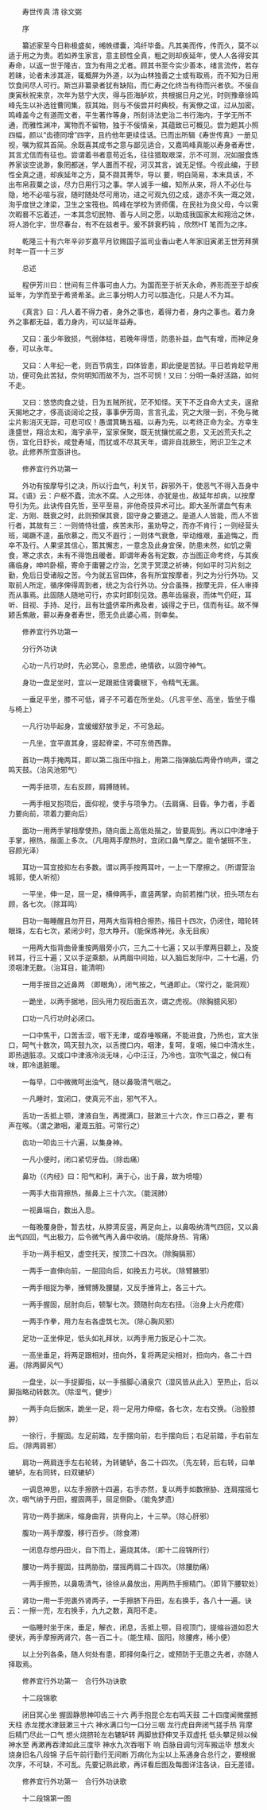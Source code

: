<!-- { "loadSidebar": true } -->


　　寿世传真 清 徐文弼

　　序

　　纂述家至今日称极盛矣，缃帙缥囊，鸿纤毕备。凡其美而传，传而久，莫不以适于用之为贵。若如养生家言，意主颐性全真，粗之则却疾延年，使人人各得安其寿命，以返一世于隆古，宜为有用之尤者。顾其书至今实少善本，绪言流传，若存若昧，论者未涉其涯，辄概屏为外道，以为山林独善之士或有取焉，而不知为日用饮食间尽人可行。斯岂非纂录者犹有缺陷，而仁寿之化终当有待而兴者欤。不佞自庚寅秋祝来京，次年为慈宁大庆，得与匝海胪欢，共根据日月之光，时则豫章徐鸣峰先生以补选铨曹同集，叙其始，则与不佞尝并时典校，有寅僚之谊，过从加密。鸣峰盖今之有道而文者，平生著作等身，所刻诗法吏治二书行海内，于学无所不通，而雅性渊冲，寓物而不留物，独于不佞情亲，其蕴致已可概见。尝为题其小照四幅，颜以“齿德同增”四字，且约他年更续佳话。已而出所辑《寿世传真》一册见视，嘱为叙其首简。余既喜其成书之意与鄙见适合，又嘉鸣峰真能以寿身者寿世，其言尤信而有征也。尝谓着书者意苟近名，往往猎取艰深，示不可测，况如服食炼养家谈空说渺，象罔都迷，学人置而不视，河汉其言，诚无足怪。今视此编，于颐性全真之道，却疾延年之方，莫不撷其菁华，导以 要，明白简易，本末具该，不出布帛菽粟之谈，尽力日用行习之事。学人诚手一编，知所从来，将人不必仕与隐，地不必喧与寂，随时随处尽可用功，进之可观九仞之成，退亦不失一溉之效，洵乎度世之津梁，卫生之宝筏也。鸣峰在学校为贤师儒，在民社为良父母，今以需次暇晷不忘着述，一本其念切民物、善与人同之愿，以助成我国家太和翔洽之休，将人游化宇，世尽春台，有不在兹者乎。爰不辞衰朽钝 ，欣然HT 笔而为之序。

　　乾隆三十有六年辛卯岁嘉平月钦赐国子监司业香山老人年家旧寅弟王世芳拜撰时年一百一十三岁

　　总述

　　程伊芳川曰：世间有三件事可由人力。为国而至于祈天永命，养形而至于却疾延年，为学而至于希贤希圣。此三事分明人力可以胜造化，只是人不为耳。

　　《真言》曰：凡人着不得力者，身外之事也，着得力者，身内之事也。着力身外之事都无益，着力身内，可以延年益寿。

　　又曰：虽少年致损，气弱体枯，若晚年得悟，防患补益，血气有增，而神足身泰，可以永年。

　　又曰：人年纪一老，则百节病生，四体皆患，即此便是苦狱。平日若肯趁早用功，便可免此苦狱，奈何明知而故不为，岂不可悯！又曰：分明一条好活路，如何不走。

　　又曰：悠悠肉食之徒，日为五贼所扰，茫不知怪。天下不乏自命大丈夫，逞掀天揭地之才，侈高谈阔论之技，事事伊芳周，言言孔孟，究之大限一到，不免与微尘片影消灭无踪，可悲可叹！愚谓箕畴五福，以寿为先，以考终正命为全。方幸生逢盛世，翔洽太和，海宇承平，室家保聚，既无扰攘忧戚之患，又无凶荒夭扎之伤，宜化日舒长，咸登寿域，而犹或不尽其天年，谓非自戕厥生，罔识卫生之术欤。此修养所宜亟讲也。

　　修养宜行外功第一

　　外功有按摩导引之决，所以行血气，利关节，辟邪外干，使恶气不得入吾身中耳。《语》云：户枢不蠹，流水不腐。人之形体，亦犹是也，故延年却病，以按摩导引为先。此诀传自先哲，至平至易，非他奇技异术可比。即大圣所谓血气有未定、方刚、既衰之时，此则预保其衰，固守身之要道之。是道人人皆能，而人不皆行者，其故有三：一则倚恃壮盛，疾苦未形，虽劝导之，而亦不肯行；一则经营头班，竭蹶不遑，虽欣慕之，而又不遐行；一则体气衰惫，举动维艰，虽追悔之，而卒不及行。人果坚其信心，策其懈志，一意念及此身宜保，防患未然，如饥之需食，寒之求衣，未有不得饱且暖者。即谓年寿各有定数，亦当图正命考终，与其疾痛临身，呻吟卧榻，寄命于庸瞽之疗治，乞灵于冥漠之祈祷，何如平时习片刻之勤，免后日受诸般之苦。今为就五官四体，各有所宜按摩者，列之为分行外功。又取前人所定，循序俾得周到者，统之为合行外功。分合虽殊，按摩无异，任人审择而从事焉。此固随人随地可行，亦实时即刻见效。愚年齿届衰，而体气仍旺，耳听、目视、手持、足行，且有壮盛侪辈所弗及者，诚得之于已，信而有征。故不惮颖舌焦敝，蕲以寿身者寿世，愿无负此婆心焉，则幸矣。

　　修养宜行外功第一

　　分行外功诀

　　心功一凡行功时，先必冥心，息思虑，绝情欲，以固守神气。

　　身功一盘足坐时，宜以一足跟抵住肾囊根下，令精气无漏。

　　一垂足平坐，膝不可低，肾子不可着在所坐处。（凡言平坐、高坐，皆坐于榻与椅上）

　　一凡行功毕起身，宜缓缓舒放手足，不可急起。

　　一凡坐，宜平直其身，竖起脊梁，不可东倚西靠。

　　首功一两手掩两耳，即以第二指压中指上，用第二指弹脑后两骨作响声，谓之鸣天鼓。（治风池邪气）

　　一两手扭项，左右反顾，肩膊随转。

　　一两手相叉抱项后，面仰视，使手与项争力。（去肩痛、目昏。争力者，手着力要向前，项着力要向后）

　　面功一用两手掌相摩使热，随向面上高低处揩之，皆要周到。再以口中津唾于手掌，擦热，揩面上多次。（凡用两手摩热时，宜闭口鼻气摩之。能令皱斑不生，容颜光泽）

　　耳功一耳宜按抑左右多数。谓以两手按两耳叶，一上一下摩擦之。（所谓营治城郭，使人听彻）

　　一平坐，伸一足，屈一足，横伸两手，直竖两掌，向前若推门状，扭头项左右顾，各七次。（除耳鸣）

　　目功一每睡醒且勿开目，用两大指背相合擦热，揩目十四次，仍闭住，暗轮转眼珠，左右七次，紧闭少时，忽大睁开。（能保炼神光，永无目疾）

　　一用两大指背曲骨重按两眉旁小穴，三九二十七遍；又以手摩两目颧上，及旋转耳，行三十遍；又以手逆乘额，从两眉中间始，以入脑后发际中，二十七遍，仍须咽津无数。（治耳目，能清明）

　　一用手按目之近鼻两 （即眼角），闭气按之，气通即止。（常行之，能洞观）

　　一跪坐，以两手据地，回头用力视后面五次，谓之虎视。（除胸臆风邪）

　　口功一凡行功时必闭口。

　　一口中焦干，口苦舌涩，咽下无津，或吞唾喉痛，不能进食，乃热也，宜大张口，呵气十数次，鸣天鼓九次，以舌搅口内，咽津，复呵，复咽，候口中清水生，即热退脏凉。又或口中津液冷淡无味，心中汪汪，乃冷也，宜吹气温之，候口有味，即冷退脏暖。

　　一每早，口中微微呵出浊气，随以鼻吸清气咽之。

　　一凡睡时，宜闭口，使真元不出，邪气不入。

　　舌功一舌抵上颚，津液自生，再搅满口，鼓漱三十六次，作三口吞之，要 有声在喉。（谓之漱咽，灌溉五脏。可常行之）

　　齿功一叩齿三十六遍，以集身神。

　　一凡小便时，闭口紧切牙齿。（除齿痛）

　　鼻功（《内经》曰：阳气和利，满于心，出于鼻，故为喷嚏）

　　一两手大指背擦热，揩鼻上三十六次。（能润肺）

　　一视鼻端白，数出入息。

　　一每晚覆身卧，暂去枕，从脖湾反竖，两足向上，以鼻吸纳清气四回，又以鼻出气四回，气出极力，后令微气再入鼻中收纳。（能除身热、背痛）

　　手功一两手相叉，虚空托天，按顶二十四次。（除胸膈邪）

　　一两手一直伸向前，一屈回向后，如挽五力弓状。（除臂腋邪）

　　一两手相捉为拳，捶臂膊及腰腿，又反手捶背上，各三十六。

　　一两手握固，屈肘向后，顿掣七次。颈随肘向左右扭。（治身上火丹疙瘩）

　　一两手作拳，用力左右各虚筑七次。（除心胸风邪）

　　足功一正坐伸足，低头如礼拜状，以两手用力扳足心十二次。

　　一高坐垂足，将两足跟相对，扭向外，复将两足尖相对，扭向内，各二十四遍。（除两脚风气）

　　一盘坐，以一手捉脚指，以一手揩脚心涌泉穴（湿风皆从此入）至热止，后以脚指略动转数次。（除湿气，健步）

　　一两手向后据床，跪坐一足，将一足用力伸缩，各七次，左右交换。（治股膝肿）

　　一徐行，手握固。左足前踏，左手摆向前，右手摆向后；右足前踏，手右前左后。（除两肩邪）

　　肩功一两肩连手左右轮转，为转辘轳，各二十四次。（先左转，后右转，曰单辘轳，左右同转，曰双辘轳）

　　一调息神思，以左手擦脐十四遍，右手亦然，复以两手如数擦胁、连肩摆摇七次，咽气纳于丹田，握固两手，屈足侧卧。（能免梦遗）

　　背功一两手据床，缩身曲背，拱脊向上，十三举。（除心肝邪）

　　腹功一两手摩腹，移行百步。（除食滞）

　　一闭息存想丹田火，自下而上，遍烧其体。（即十二段锦所行）

　　腰功一两手握固，拄两胁肋，摆摇两肩二十四次。（除腰肋痛）

　　一两手擦热，以鼻吸清气，徐徐从鼻放出，用两热手擦精门。（即背下腰软处）

　　肾功一用一手兜裹外肾两子，一手擦脐下丹田，左右换手，各八十一遍。诀云：一擦一兜，左右换手，九九之数，真阳不走。

　　一临睡时坐于床，垂足，解衣，闭息，舌抵上颚，目视顶门，提缩谷道如忍大便状，两手摩擦两肾穴，各一百二十。（能生精、固阳，除腰疼，稀小便）

　　以上分列各条，随人何处有患，即择何条行之，或预防于无患之先者，亦随人择取焉。

　　修养宜行外功第一　合行外功诀歌

　　十二段锦歌

　　闭目冥心坐 握固静思神叩齿三十六 两手抱昆仑左右鸣天鼓 二十四度闻微摆撼天柱 赤龙搅水津鼓漱三十六 神水满口匀一口分三咽 龙行虎自奔闭气搓手热 背摩后精门尽此一口气 想火烧脐轮左右辘轳转 两脚放舒伸叉手双虚托 低头攀足频以候神水至 再漱再吞津如此三度毕 神水九次吞咽下 响 百脉自调匀河车搬运毕 想发火烧身旧名八段锦 子后午前行勤行无间断 万病化为尘以上系通身合总行之，要根据次序，不可缺，不可乱。先要记熟此歌，再详看后图及每图详注各诀，自无差错。

　　修养宜行外功第一　合行外功诀歌

　　十二段锦第一图

